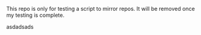 This repo is only for testing a script to mirror repos.  It will be removed
once my testing is complete.

asdadsads

